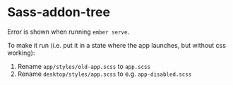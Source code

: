 # Sass-addon-tree

Error is shown when running `ember serve`.

To make it run (i.e. put it in a state where the app launches, but without css working):

1. Rename `app/styles/old-app.scss` to `app.scss`
2. Rename `desktop/styles/app.scss` to e.g. `app-disabled.scss`
